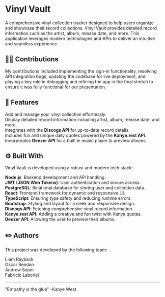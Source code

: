 # Vinyl Vault

A comprehensive vinyl collection tracker designed to help users organize and showcase their record collections. Vinyl Vault provides detailed record information such as the artist, album, release date, and more. This application leverages modern technologies and APIs to deliver an intuitive and seamless experience.

## ✍🏻 Contributions

My contributions included implementing the sign-in functionality, resolving API integration bugs, updating the codebase for live deployment, and playing a key role in debugging and refining the app in the final stretch to ensure it was fully functional for our presentation.

## 🔦 Features

Add and manage your vinyl collection effortlessly.  
Display detailed record information including artist, album, release date, and more.  
Integrates with the **Discogs API** for up-to-date record details.  
Includes fun and unique daily quotes powered by the **Kanye.rest API**.  
Incorporates **Deezer API** for a built in music player to preview albums.  

## ⚙️ Built With

Vinyl Vault is developed using a robust and modern tech stack:  

**Node.js**: Backend development and API handling.  
**JWT (JSON Web Tokens)**: User authentication and secure access.  
**PostgreSQL**: Relational database for storing user and collection data.  
**React**: Frontend framework for dynamic and responsive UI.  
**TypeScript**: Ensuring type safety and reducing runtime errors.  
**Bootstrap**: Styling and layout for a sleek and responsive design.  
**Discogs API**: Fetching comprehensive vinyl record information.  
**Kanye.rest API**: Adding a creative and fun twist with Kanye quotes.  
**Deezer API**: Allowing the user to preview their albums.  

## ✏️ Authors

This project was developed by the following team:

Liam Rayback  
Oscar Rendon  
Andrew Soper  
Fabricio Laboriel  

---

"Empathy is the glue" -Kanye West